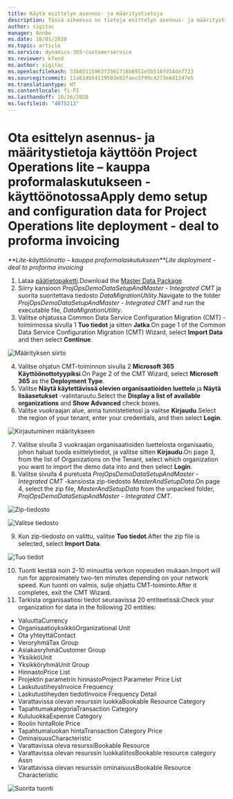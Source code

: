 ```yaml
---
title: Käytä esittelyn asennus- ja määritystietoja
description: Tässä aiheessa on tietoja esittelyn asennus- ja määritystietojen käyttöönotosta Project Operationsissa.
author: sigitac
manager: Annbe
ms.date: 10/01/2020
ms.topic: article
ms.service: dynamics-365-customerservice
ms.reviewer: kfend
ms.author: sigitac
ms.openlocfilehash: 33b85115963f3561718b8951e5b518fd34de7723
ms.sourcegitcommit: 11a61db54119503e82faec5f99c4273e8d1247e5
ms.translationtype: HT
ms.contentlocale: fi-FI
ms.lasthandoff: 10/16/2020
ms.locfileid: "4075213"
---
```

# <a name="apply-demo-setup-and-configuration-data-for-project-operations-lite-deployment---deal-to-proforma-invoicing"></a><span data-ttu-id="2f8b4-103">Ota esittelyn asennus- ja määritystietoja käyttöön Project Operations lite – kauppa proformalaskutukseen -käyttöönotossa</span><span class="sxs-lookup"><span data-stu-id="2f8b4-103">Apply demo setup and configuration data for Project Operations lite deployment - deal to proforma invoicing</span></span>

<span data-ttu-id="2f8b4-104">_\*\*Lite-käyttöönotto – kauppa proformalaskutukseen_</span><span class="sxs-lookup"><span data-stu-id="2f8b4-104">_\*\*Lite deployment - deal to proforma invoicing_</span></span>

1. <span data-ttu-id="2f8b4-105">Lataa [päätietopaketti](https://download.microsoft.com/download/3/4/1/341bf279-a64f-4baa-af31-ce624859b518/ProjOpsSampleSetupData%20-%20CE%20only%20CMT.zip).</span><span class="sxs-lookup"><span data-stu-id="2f8b4-105">Download the [Master Data Package](https://download.microsoft.com/download/3/4/1/341bf279-a64f-4baa-af31-ce624859b518/ProjOpsSampleSetupData%20-%20CE%20only%20CMT.zip).</span></span> 
2. <span data-ttu-id="2f8b4-106">Siirry kansioon *ProjOpsDemoDataSetupAndMaster - Integrated CMT* ja suorita suoritettava tiedosto *DataMigrationUtility*.</span><span class="sxs-lookup"><span data-stu-id="2f8b4-106">Navigate to the folder *ProjOpsDemoDataSetupAndMaster - Integrated CMT* and run the executable file, *DataMigrationUtility*.</span></span>
3. <span data-ttu-id="2f8b4-107">Valitse ohjatussa Common Data Service Configuration Migration (CMT) -toiminnossa sivulla 1 **Tuo tiedot** ja sitten **Jatka**.</span><span class="sxs-lookup"><span data-stu-id="2f8b4-107">On page 1 of the Common Data Service Configuration Migration (CMT) Wizard, select **Import Data** and then select **Continue**.</span></span>

![Määrityksen siirto](./media/1ConfigurationMigration.png)

4. <span data-ttu-id="2f8b4-109">Valitse ohjatun CMT-toiminnon sivulla 2 **Microsoft 365** **Käyttöönottotyypiksi**.</span><span class="sxs-lookup"><span data-stu-id="2f8b4-109">On Page 2 of the CMT Wizard, select **Microsoft 365** as the **Deployment Type**.</span></span>
5. <span data-ttu-id="2f8b4-110">Valitse **Näytä käytettävissä olevien organisaatioiden luettelo** ja **Näytä lisäasetukset** -valintaruutu.</span><span class="sxs-lookup"><span data-stu-id="2f8b4-110">Select the **Display a list of available organizations** and **Show Advanced** check boxes.</span></span>
6. <span data-ttu-id="2f8b4-111">Valitse vuokraajan alue, anna tunnistetietosi ja valitse **Kirjaudu**.</span><span class="sxs-lookup"><span data-stu-id="2f8b4-111">Select the region of your tenant, enter your credentials, and then select **Login**.</span></span>

![Kirjautuminen määritykseen](./media/2ConfigurationSignin.png)

7. <span data-ttu-id="2f8b4-113">Valitse sivulla 3 vuokraajan organisaatioiden luettelosta organisaatio, johon haluat tuoda esittelytiedot, ja valitse sitten **Kirjaudu**.</span><span class="sxs-lookup"><span data-stu-id="2f8b4-113">On page 3, from the list of Organizations on the Tenant, select which organization you want to import the demo data into and then select **Login**.</span></span>
8. <span data-ttu-id="2f8b4-114">Valitse sivulla 4 puretusta *ProjOpsDemoDataSetupAndMaster - Integrated CMT* -kansiosta zip-tiedosto *MasterAndSetupData*.</span><span class="sxs-lookup"><span data-stu-id="2f8b4-114">On page 4, select the zip file, *MasterAndSetupData* from the unpacked folder, *ProjOpsDemoDataSetupAndMaster - Integrated CMT*.</span></span>

![Zip-tiedosto](./media/3ZipFile.png)

![Valitse tiedosto](./media/4SelectAFile.png)

9. <span data-ttu-id="2f8b4-117">Kun zip-tiedosto on valittu, valitse **Tuo tiedot**.</span><span class="sxs-lookup"><span data-stu-id="2f8b4-117">After the zip file is selected, select **Import Data**.</span></span>

![Tuo tiedot](./media/5ImportData.png)

10. <span data-ttu-id="2f8b4-119">Tuonti kestää noin 2-10 minuuttia verkon nopeuden mukaan.</span><span class="sxs-lookup"><span data-stu-id="2f8b4-119">Import will run for approximately two-ten minutes depending on your network speed.</span></span> <span data-ttu-id="2f8b4-120">Kun tuonti on valmis, sulje ohjattu CMT-toiminto.</span><span class="sxs-lookup"><span data-stu-id="2f8b4-120">After it completes, exit the CMT Wizard.</span></span> 
11. <span data-ttu-id="2f8b4-121">Tarkista organisaatiosi tiedot seuraavissa 20 entiteetissä:</span><span class="sxs-lookup"><span data-stu-id="2f8b4-121">Check your organization for data in the following 20 entities:</span></span>

- <span data-ttu-id="2f8b4-122">Valuutta</span><span class="sxs-lookup"><span data-stu-id="2f8b4-122">Currency</span></span>
- <span data-ttu-id="2f8b4-123">Organisaatioyksikkö</span><span class="sxs-lookup"><span data-stu-id="2f8b4-123">Organizational Unit</span></span>
- <span data-ttu-id="2f8b4-124">Ota yhteyttä</span><span class="sxs-lookup"><span data-stu-id="2f8b4-124">Contact</span></span>
- <span data-ttu-id="2f8b4-125">Veroryhmä</span><span class="sxs-lookup"><span data-stu-id="2f8b4-125">Tax Group</span></span>
- <span data-ttu-id="2f8b4-126">Asiakasryhmä</span><span class="sxs-lookup"><span data-stu-id="2f8b4-126">Customer Group</span></span>
- <span data-ttu-id="2f8b4-127">Yksikkö</span><span class="sxs-lookup"><span data-stu-id="2f8b4-127">Unit</span></span>
- <span data-ttu-id="2f8b4-128">Yksikköryhmä</span><span class="sxs-lookup"><span data-stu-id="2f8b4-128">Unit Group</span></span>
- <span data-ttu-id="2f8b4-129">Hinnasto</span><span class="sxs-lookup"><span data-stu-id="2f8b4-129">Price List</span></span>
- <span data-ttu-id="2f8b4-130">Projektin parametrin hinnasto</span><span class="sxs-lookup"><span data-stu-id="2f8b4-130">Project Parameter Price List</span></span>
- <span data-ttu-id="2f8b4-131">Laskutustiheys</span><span class="sxs-lookup"><span data-stu-id="2f8b4-131">Invoice Frequency</span></span>
- <span data-ttu-id="2f8b4-132">Laskutustiheyden tiedot</span><span class="sxs-lookup"><span data-stu-id="2f8b4-132">Invoice Frequency Detail</span></span>
- <span data-ttu-id="2f8b4-133">Varattavissa olevan resurssin luokka</span><span class="sxs-lookup"><span data-stu-id="2f8b4-133">Bookable Resource Category</span></span>
- <span data-ttu-id="2f8b4-134">Tapahtumakategoria</span><span class="sxs-lookup"><span data-stu-id="2f8b4-134">Transaction Category</span></span>
- <span data-ttu-id="2f8b4-135">Kululuokka</span><span class="sxs-lookup"><span data-stu-id="2f8b4-135">Expense Category</span></span>
- <span data-ttu-id="2f8b4-136">Roolin hinta</span><span class="sxs-lookup"><span data-stu-id="2f8b4-136">Role Price</span></span>
- <span data-ttu-id="2f8b4-137">Tapahtumaluokan hinta</span><span class="sxs-lookup"><span data-stu-id="2f8b4-137">Transaction Category Price</span></span>
- <span data-ttu-id="2f8b4-138">Ominaisuus</span><span class="sxs-lookup"><span data-stu-id="2f8b4-138">Characteristic</span></span>
- <span data-ttu-id="2f8b4-139">Varattavissa oleva resurssi</span><span class="sxs-lookup"><span data-stu-id="2f8b4-139">Bookable Resource</span></span>
- <span data-ttu-id="2f8b4-140">Varattavissa olevan resurssin luokkaliitos</span><span class="sxs-lookup"><span data-stu-id="2f8b4-140">Bookable resource category Assn</span></span>
- <span data-ttu-id="2f8b4-141">Varattavissa olevan resurssin ominaisuus</span><span class="sxs-lookup"><span data-stu-id="2f8b4-141">Bookable Resource Characteristic</span></span>

![Suorita tuonti](./media/6CompleteImport.png)
